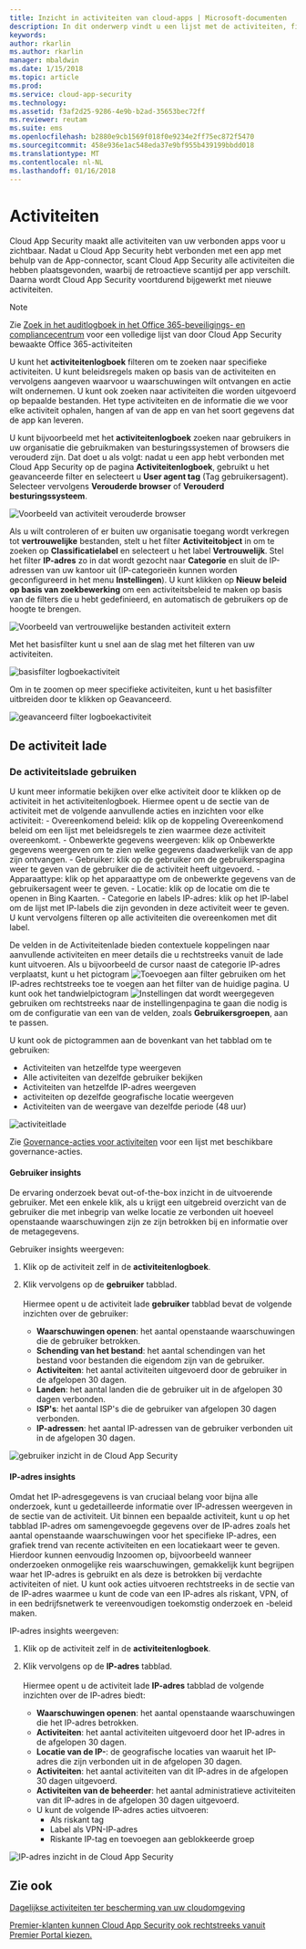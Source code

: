 ```yaml
---
title: Inzicht in activiteiten van cloud-apps | Microsoft-documenten
description: In dit onderwerp vindt u een lijst met de activiteiten, filters en overeenkomstparameters die kunnen worden toegepast op activiteitenbeleidsregels.
keywords: 
author: rkarlin
ms.author: rkarlin
manager: mbaldwin
ms.date: 1/15/2018
ms.topic: article
ms.prod: 
ms.service: cloud-app-security
ms.technology: 
ms.assetid: f3af2d25-9286-4e9b-b2ad-35653bec72ff
ms.reviewer: reutam
ms.suite: ems
ms.openlocfilehash: b2880e9cb1569f018f0e9234e2ff75ec872f5470
ms.sourcegitcommit: 458e936e1ac548eda37e9bf955b439199bbdd018
ms.translationtype: MT
ms.contentlocale: nl-NL
ms.lasthandoff: 01/16/2018
---
```

# <a name="activities"></a>Activiteiten
Cloud App Security maakt alle activiteiten van uw verbonden apps voor u zichtbaar. Nadat u Cloud App Security hebt verbonden met een app met behulp van de App-connector, scant Cloud App Security alle activiteiten die hebben plaatsgevonden, waarbij de retroactieve scantijd per app verschilt. Daarna wordt Cloud App Security voortdurend bijgewerkt met nieuwe activiteiten. 

> [!NOTE] 
> Zie [Zoek in het auditlogboek in het Office 365-beveiligings- en compliancecentrum](https://support.office.com/article/Search-the-audit-log-in-the-Office-365-Security-Compliance-Center-0d4d0f35-390b-4518-800e-0c7ec95e946c?ui=en-US&rs=en-US&ad=US#ID0EABAAA=Audited_activities) voor een volledige lijst van door Cloud App Security bewaakte Office 365-activiteiten

U kunt het **activiteitenlogboek** filteren om te zoeken naar specifieke activiteiten. U kunt beleidsregels maken op basis van de activiteiten en vervolgens aangeven waarvoor u waarschuwingen wilt ontvangen en actie wilt ondernemen. U kunt ook zoeken naar activiteiten die worden uitgevoerd op bepaalde bestanden. Het type activiteiten en de informatie die we voor elke activiteit ophalen, hangen af van de app en van het soort gegevens dat de app kan leveren. 

U kunt bijvoorbeeld met het **activiteitenlogboek** zoeken naar gebruikers in uw organisatie die gebruikmaken van besturingssystemen of browsers die verouderd zijn. Dat doet u als volgt: nadat u een app hebt verbonden met Cloud App Security op de pagina **Activiteitenlogboek**, gebruikt u het geavanceerde filter en selecteert u **User agent tag** (Tag gebruikersagent). Selecteer vervolgens **Verouderde browser** of **Verouderd besturingssysteem**.

 ![Voorbeeld van activiteit verouderde browser](media/activity-example-outdated.png)

Als u wilt controleren of er buiten uw organisatie toegang wordt verkregen tot **vertrouwelijke** bestanden, stelt u het filter **Activiteitobject** in om te zoeken op **Classificatielabel** en selecteert u het label **Vertrouwelijk**. Stel het filter **IP-adres** zo in dat wordt gezocht naar **Categorie** en sluit de IP-adressen van uw kantoor uit (IP-categorieën kunnen worden geconfigureerd in het menu **Instellingen**). U kunt klikken op **Nieuw beleid op basis van zoekbewerking** om een activiteitsbeleid te maken op basis van de filters die u hebt gedefinieerd, en automatisch de gebruikers op de hoogte te brengen.

 ![Voorbeeld van vertrouwelijke bestanden activiteit extern](media/activity-example-ip.png)

 
Met het basisfilter kunt u snel aan de slag met het filteren van uw activiteiten.

 ![basisfilter logboekactiviteit](media/activity-log-filter-basic.png)

Om in te zoomen op meer specifieke activiteiten, kunt u het basisfilter uitbreiden door te klikken op Geavanceerd.

 ![geavanceerd filter logboekactiviteit](media/activity-log-filter-advanced.png)


## <a name="the-activity-drawer"></a>De activiteit lade

### <a name="working-with-the-activity-drawer"></a>De activiteitslade gebruiken

U kunt meer informatie bekijken over elke activiteit door te klikken op de activiteit in het activiteitenlogboek. Hiermee opent u de sectie van de activiteit met de volgende aanvullende acties en inzichten voor elke activiteit:
    - Overeenkomend beleid: klik op de koppeling Overeenkomend beleid om een lijst met beleidsregels te zien waarmee deze activiteit overeenkomt.
    - Onbewerkte gegevens weergeven: klik op Onbewerkte gegevens weergeven om te zien welke gegevens daadwerkelijk van de app zijn ontvangen.
    - Gebruiker: klik op de gebruiker om de gebruikerspagina weer te geven van de gebruiker die de activiteit heeft uitgevoerd. 
    - Apparaattype: klik op het apparaattype om de onbewerkte gegevens van de gebruikersagent weer te geven. 
    - Locatie: klik op de locatie om die te openen in Bing Kaarten.
    - Categorie en labels IP-adres: klik op het IP-label om de lijst met IP-labels die zijn gevonden in deze activiteit weer te geven. U kunt vervolgens filteren op alle activiteiten die overeenkomen met dit label.    

 De velden in de Activiteitenlade bieden contextuele koppelingen naar aanvullende activiteiten en meer details die u rechtstreeks vanuit de lade kunt uitvoeren. Als u bijvoorbeeld de cursor naast de categorie IP-adres verplaatst, kunt u het pictogram ![Toevoegen aan filter](./media/add-to-filter-icon.png) gebruiken om het IP-adres rechtstreeks toe te voegen aan het filter van de huidige pagina. U kunt ook het tandwielpictogram ![Instellingen](./media/contextual-settings-icon.png) dat wordt weergegeven gebruiken om rechtstreeks naar de instellingenpagina te gaan die nodig is om de configuratie van een van de velden, zoals **Gebruikersgroepen**, aan te passen.

 U kunt ook de pictogrammen aan de bovenkant van het tabblad om te gebruiken:
 - Activiteiten van hetzelfde type weergeven
 - Alle activiteiten van dezelfde gebruiker bekijken
 - Activiteiten van hetzelfde IP-adres weergeven
 - activiteiten op dezelfde geografische locatie weergeven
 - Activiteiten van de weergave van dezelfde periode (48 uur)
 
![activiteitlade](./media/activity-drawer.png "activiteitlade")  
  
Zie [Governance-acties voor activiteiten](governance-actions.md#activity-governance-actions) voor een lijst met beschikbare governance-acties.

#### <a name="user-insights"></a>Gebruiker insights

De ervaring onderzoek bevat out-of-the-box inzicht in de uitvoerende gebruiker. Met een enkele klik, als u krijgt een uitgebreid overzicht van de gebruiker die met inbegrip van welke locatie ze verbonden uit hoeveel openstaande waarschuwingen zijn ze zijn betrokken bij en informatie over de metagegevens.

Gebruiker insights weergeven:

1. Klik op de activiteit zelf in de **activiteitenlogboek**.

2. Klik vervolgens op de **gebruiker** tabblad. <br></br> Hiermee opent u de activiteit lade **gebruiker** tabblad bevat de volgende inzichten over de gebruiker:
    - **Waarschuwingen openen**: het aantal openstaande waarschuwingen die de gebruiker betrokken.
    - **Schending van het bestand**: het aantal schendingen van het bestand voor bestanden die eigendom zijn van de gebruiker.
    - **Activiteiten**: het aantal activiteiten uitgevoerd door de gebruiker in de afgelopen 30 dagen.
    - **Landen**: het aantal landen die de gebruiker uit in de afgelopen 30 dagen verbonden.
    - **ISP's**: het aantal ISP's die de gebruiker van afgelopen 30 dagen verbonden.
    - **IP-adressen**: het aantal IP-adressen van de gebruiker verbonden uit in de afgelopen 30 dagen.

![gebruiker inzicht in de Cloud App Security](./media/user-insights.png)

#### <a name="ip-address-insights"></a>IP-adres insights

Omdat het IP-adresgegevens is van cruciaal belang voor bijna alle onderzoek, kunt u gedetailleerde informatie over IP-adressen weergeven in de sectie van de activiteit. Uit binnen een bepaalde activiteit, kunt u op het tabblad IP-adres om samengevoegde gegevens over de IP-adres zoals het aantal openstaande waarschuwingen voor het specifieke IP-adres, een grafiek trend van recente activiteiten en een locatiekaart weer te geven. Hierdoor kunnen eenvoudig Inzoomen op, bijvoorbeeld wanneer onderzoeken onmogelijke reis waarschuwingen, gemakkelijk kunt begrijpen waar het IP-adres is gebruikt en als deze is betrokken bij verdachte activiteiten of niet. U kunt ook acties uitvoeren rechtstreeks in de sectie van de IP-adres waarmee u kunt de code van een IP-adres als riskant, VPN, of in een bedrijfsnetwerk te vereenvoudigen toekomstig onderzoek en -beleid maken.

IP-adres insights weergeven:

1. Klik op de activiteit zelf in de **activiteitenlogboek**.

2. Klik vervolgens op de **IP-adres** tabblad. <br></br> Hiermee opent u de activiteit lade **IP-adres** tabblad de volgende inzichten over de IP-adres biedt:
    - **Waarschuwingen openen**: het aantal openstaande waarschuwingen die het IP-adres betrokken.
    - **Activiteiten**: het aantal activiteiten uitgevoerd door het IP-adres in de afgelopen 30 dagen.
    - **Locatie van de IP-**: de geografische locaties van waaruit het IP-adres die zijn verbonden uit in de afgelopen 30 dagen.
    - **Activiteiten**: het aantal activiteiten van dit IP-adres in de afgelopen 30 dagen uitgevoerd.
    - **Activiteiten van de beheerder**: het aantal administratieve activiteiten van dit IP-adres in de afgelopen 30 dagen uitgevoerd.
    - U kunt de volgende IP-adres acties uitvoeren:
        - Als riskant tag 
        - Label als VPN-IP-adres
        - Riskante IP-tag en toevoegen aan geblokkeerde groep


![IP-adres inzicht in de Cloud App Security](./media/ip-address-insights.png)


## <a name="see-also"></a>Zie ook  
[Dagelijkse activiteiten ter bescherming van uw cloudomgeving](daily-activities-to-protect-your-cloud-environment.md)   

[Premier-klanten kunnen Cloud App Security ook rechtstreeks vanuit Premier Portal kiezen.](https://premier.microsoft.com/)  
  
  